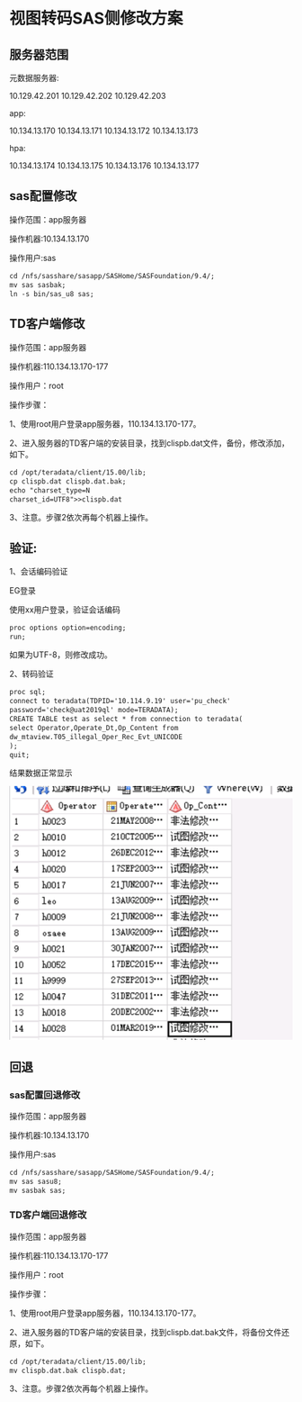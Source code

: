 # 			视图转码SAS侧修改方案

## 服务器范围

元数据服务器:

   10.129.42.201   10.129.42.202   10.129.42.203

app:

  10.134.13.170  10.134.13.171 10.134.13.172 10.134.13.173

hpa:

 10.134.13.174   10.134.13.175 10.134.13.176 10.134.13.177

## sas配置修改

操作范围：app服务器

操作机器:10.134.13.170

操作用户:sas

```shell
cd /nfs/sasshare/sasapp/SASHome/SASFoundation/9.4/;
mv sas sasbak;
ln -s bin/sas_u8 sas;
```



## TD客户端修改

操作范围：app服务器

操作机器:110.134.13.170-177

操作用户：root

操作步骤：

1、使用root用户登录app服务器，110.134.13.170-177。

2、进入服务器的TD客户端的安装目录，找到clispb.dat文件，备份，修改添加，如下。

```shell
cd /opt/teradata/client/15.00/lib;
cp clispb.dat clispb.dat.bak;
echo "charset_type=N
charset_id=UTF8">>clispb.dat
```

3、注意。步骤2依次再每个机器上操作。



## 验证:

1、会话编码验证

EG登录

使用xx用户登录，验证会话编码

```SAS
proc options option=encoding;
run;
```

如果为UTF-8，则修改成功。

2、转码验证

```SAS
proc sql;
connect to teradata(TDPID='10.114.9.19' user='pu_check' password='check@uat2019ql' mode=TERADATA);
CREATE TABLE test as select * from connection to teradata(
select Operator,Operate_Dt,Op_Content from dw_mtaview.T05_illegal_Oper_Rec_Evt_UNICODE
);
quit;
```

结果数据正常显示

![1585812316058](视图转码SAS侧修改方案.assets/1585812316058.png)





## 回退

### sas配置回退修改

操作范围：app服务器

操作机器:10.134.13.170

操作用户:sas

```shell
cd /nfs/sasshare/sasapp/SASHome/SASFoundation/9.4/;
mv sas sasu8;
mv sasbak sas;
```



### TD客户端回退修改

操作范围：app服务器

操作机器:110.134.13.170-177

操作用户：root

操作步骤：

1、使用root用户登录app服务器，110.134.13.170-177。

2、进入服务器的TD客户端的安装目录，找到clispb.dat.bak文件，将备份文件还原，如下。

```shell
cd /opt/teradata/client/15.00/lib;
mv clispb.dat.bak clispb.dat;
```

3、注意。步骤2依次再每个机器上操作。

